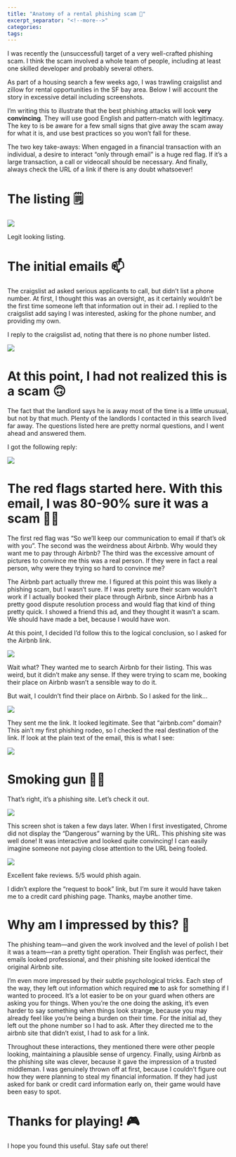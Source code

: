 ```yaml
---
title: "Anatomy of a rental phishing scam 🎣"
excerpt_separator: "<!--more-->"
categories:
tags:
---
```

I was recently the (unsuccessful) target of a very well-crafted phishing scam. I think the scam involved a whole team of people, including at least one skilled developer and probably several others. 

As part of a housing search a few weeks ago, I was trawling craigslist and zillow for rental opportunities in the SF bay area. Below I will account the story in excessive detail including screenshots.

I’m writing this to illustrate that the best phishing attacks will look **very convincing**. They will use good English and pattern-match with legitimacy. The key to is be aware for a few small signs that give away the scam away for what it is, and use best practices so you won’t fall for these.

The two key take-aways: When engaged in a financial transaction with an individual, a desire to interact “only through email” is a huge red flag. If it’s a large transaction, a call or videocall should be necessary. And finally, always check the URL of a link if there is any doubt whatsoever!

# The listing 🗒
![](/assets/images/phishing1.png)

Legit looking listing.

# The initial emails 📫

The craigslist ad asked serious applicants to call, but didn’t list a phone number. At first, I thought this was an oversight, as it certainly wouldn’t be the first time someone left that information out in their ad. I replied to the craigslist add saying I was interested, asking for the phone number, and providing my own.

I reply to the craigslist ad, noting that there is no phone number listed.

![](/assets/images/phishing2.png)

# At this point, I had not realized this is a scam 🙃

The fact that the landlord says he is away most of the time is a little unusual, but not by that much. Plenty of the landlords I contacted in this search lived far away. The questions listed here are pretty normal questions, and I went ahead and answered them.

I got the following reply:

![](/assets/images/phishing3.png)

# The red flags started here. With this email, I was 80-90% sure it was a scam 🕵️‍♀️

The first red flag was “So we’ll keep our communication to email if that’s ok with you”.  The second was the weirdness about Airbnb. Why would they want me to pay through Airbnb? The third was the excessive amount of pictures to convince me this was a real person. If they were in fact a real person, why were they trying so hard to convince me?

The Airbnb part actually threw me. I figured at this point this was likely a phishing scam, but I wasn’t sure. If I was pretty sure their scam wouldn’t work if I actually booked their place through Airbnb, since Airbnb has a pretty good dispute resolution process and would flag that kind of thing pretty quick. I showed a friend this ad, and they thought it wasn’t a scam. We should have made a bet, because I would have won.

At this point, I decided I’d follow this to the logical conclusion, so I asked for the Airbnb link.

![](/assets/images/phishing4.png)

Wait what? They wanted me to search Airbnb for their listing. This was weird, but it didn’t make any sense. If they were trying to scam me, booking their place on Airbnb wasn’t a sensible way to do it.

But wait, I couldn’t find their place on Airbnb. So I asked for the link…

![](/assets/images/phishing5.png)

They sent me the link. It looked legitimate. See that “airbnb.com” domain? This ain’t my first phishing rodeo, so I checked the real destination of the link. If look at the plain text of the email, this is what I see: 

![](/assets/images/phishing6.png)

# Smoking gun 💨🔫

That’s right, it’s a phishing site. Let’s check it out.

![](/assets/images/phishing7.png)

This screen shot is taken a few days later. When I first investigated, Chrome did not display the “Dangerous” warning by the URL. This phishing site was well done! It was interactive and looked quite convincing! I can easily imagine someone not paying close attention to the URL being fooled.

![](/assets/images/phishing8.png)

Excellent fake reviews. 5/5 would phish again. 

I didn’t explore the “request to book” link, but I’m sure it would have taken me to a credit card phishing page. Thanks, maybe another time.

# Why am I impressed by this? 🤔

The phishing team—and given the work involved and the level of polish I bet it was a team—ran a pretty tight operation. Their English was perfect, their emails looked professional, and their phishing site looked identical the original Airbnb site. 

I’m even more impressed by their subtle psychological tricks. Each step of the way, they left out information which required **me** to ask for something if I wanted to proceed. It’s a lot easier to be on your guard when others are asking you for things. When you’re the one doing the asking, it’s even harder to say something when things look strange, because you may already feel like you’re being a burden on their time. For the initial ad, they left out the phone number so I had to ask. After they directed me to the airbnb site that didn’t exist, I had to ask for a link. 

Throughout these interactions, they mentioned there were other people looking, maintaining a plausible sense of urgency. Finally, using Airbnb as the phishing site was clever, because it gave the impression of a trusted middleman. I was genuinely thrown off at first, because I couldn’t figure out how they were planning to steal my financial information. If they had just asked for bank or credit card information early on, their game would have been easy to spot.

# Thanks for playing! 🎮

I hope you found this useful. Stay safe out there!
